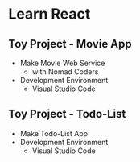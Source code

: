 # Learn React

## Toy Project - Movie App
- Make Movie Web Service
    - with Nomad Coders
- Development Environment
    - Visual Studio Code

## Toy Project - Todo-List
- Make Todo-List App
- Development Environment
    - Visual Studio Code
